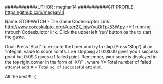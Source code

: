 ###########AUTHOR : meghan14
###########GIT PROFILE: https://github.com/meghan14

Name: STOPWATCH - The Game
Codeskulptor Link: http://www.codeskulptor.org/#user27_jbjw7vuOiTp753W.py
**If running through Codeskulptor link, Click the upper left 'run' button on the to start the game.

Goal: Press 'Start' to execute the timer and try to stop (Press 'Stop') at an 'integral' value to score points. Like stopping at 0:09.00 gives you 1 success point but 0:09.3 gives u 1 failed point. Remember, your score is displayed in the top right corner in the form of 'X/Y' , where Y= Total number of failed attempt and X = Total no. of successful attempt.

All the best!!!! :) 